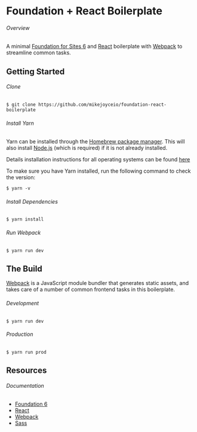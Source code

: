 # Foundation + React Boilerplate

###### Overview

A minimal [Foundation for Sites 6](https://foundation.zurb.com/sites.html) and [React](https://reactjs.org/) boilerplate with [Webpack](https://webpack.js.org/) to streamline common tasks.

## Getting Started

###### Clone

```
$ git clone https://github.com/mikejoyceio/foundation-react-boilerplate
```

###### Install Yarn

Yarn can be installed through the [Homebrew package manager](https://brew.sh/). This will also install [Node.js](https://nodejs.org/) (which is required) if it is not already installed.

Details installation instructions for all operating systems can be found [here](https://yarnpkg.com/en/docs/install)

To make sure you have Yarn installed, run the following command to check the version:

```
$ yarn -v
```

###### Install Dependencies

```
$ yarn install 
```

###### Run Webpack

```
$ yarn run dev
```

## The Build

[Webpack](https://webpack.js.org/) is a JavaScript module bundler that generates static assets, and takes care of a number of common frontend tasks in this boilerplate.

###### Development

```
$ yarn run dev
```

###### Production 

```
$ yarn run prod
```

## Resources

###### Documentation

- [Foundation 6](https://foundation.zurb.com/sites/docs/)
- [React](https://reactjs.org/docs/getting-started.html)
- [Webpack](https://webpack.js.org/concepts/)
- [Sass](https://sass-lang.com/guide)
